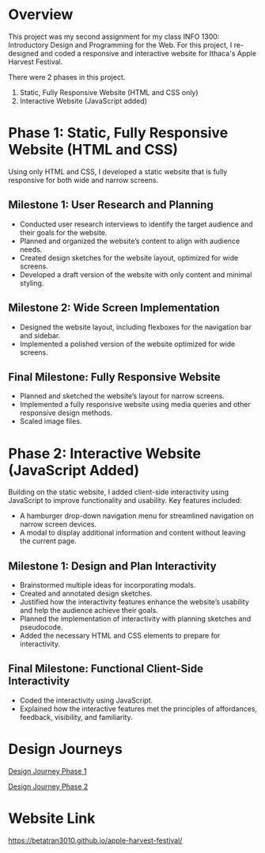 # Overview
This project was my second assignment for my class INFO 1300: Introductory Design and Programming for the Web. For this project, I re-designed and coded a responsive and interactive website for Ithaca's Apple Harvest Festival. 

There were 2 phases in this project. 
1. Static, Fully Responsive Website (HTML and CSS only)
2. Interactive Website (JavaScript added)

# Phase 1: Static, Fully Responsive Website (HTML and CSS)
Using only HTML and CSS, I developed a static website that is fully responsive for both wide and narrow screens.

## Milestone 1: User Research and Planning 
- Conducted user research interviews to identify the target audience and their goals for the website.
- Planned and organized the website’s content to align with audience needs.
- Created design sketches for the website layout, optimized for wide screens.
- Developed a draft version of the website with only content and minimal styling.

## Milestone 2: Wide Screen Implementation 
- Designed the website layout, including flexboxes for the navigation bar and sidebar.
- Implemented a polished version of the website optimized for wide screens.

## Final Milestone: Fully Responsive Website
- Planned and sketched the website’s layout for narrow screens. 
- Implemented a fully responsive website using media queries and other responsive design methods. 
- Scaled image files.

# Phase 2: Interactive Website (JavaScript Added)
Building on the static website, I added client-side interactivity using JavaScript to improve functionality and usability. Key features included:
- A hamburger drop-down navigation menu for streamlined navigation on narrow screen devices.
- A modal to display additional information and content without leaving the current page.

## Milestone 1: Design and Plan Interactivity
- Brainstormed multiple ideas for incorporating modals.
- Created and annotated design sketches.
- Justified how the interactivity features enhance the website’s usability and help the audience achieve their goals.
- Planned the implementation of interactivity with planning sketches and pseudocode.
- Added the necessary HTML and CSS elements to prepare for interactivity.
 

## Final Milestone: Functional Client-Side Interactivity
- Coded the interactivity using JavaScript.
- Explained how the interactive features met the principles of affordances, feedback, visibility, and familiarity.

# Design Journeys
[Design Journey Phase 1](design-plan-phase1/design-journey.md)

[Design Journey Phase 2](design-plan-phase2/design-journey.md)


# Website Link 
<https://betatran3010.github.io/apple-harvest-festival/>